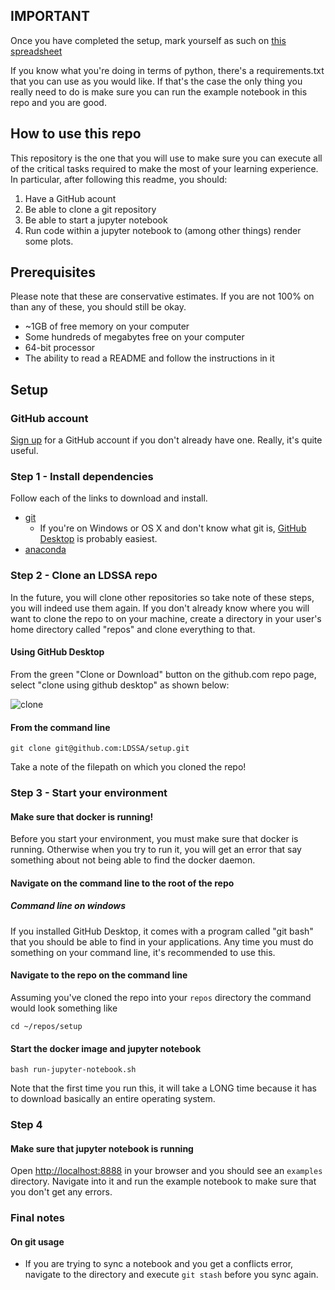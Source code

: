 ## IMPORTANT

Once you have completed the setup, mark yourself as such on [this spreadsheet](https://docs.google.com/spreadsheets/d/1SYn38h_DNzdyrZsDH4y50U32eDMdoi00cNDdn2MHAsE/edit?usp=sharing)

If you know what you're doing in terms of python, there's a requirements.txt that you can
use as you would like. If that's the case the only thing you really need to do is make sure
you can run the example notebook in this repo and you are good.

## How to use this repo

This repository is the one that you will use to make sure you can execute
all of the critical tasks required to make the most of your learning
experience. In particular, after following this readme, you should:

1. Have a GitHub acount
1. Be able to clone a git repository
1. Be able to start a jupyter notebook
1. Run code within a jupyter notebook to (among other things) render some plots.

## Prerequisites

Please note that these are conservative estimates. If you
are not 100% on than any of these, you should still be okay.

- ~1GB of free memory on your computer
- Some hundreds of megabytes free on your computer
- 64-bit processor
- The ability to read a README and follow the instructions in it

## Setup

### GitHub account

[Sign up](https://github.com/join) for a GitHub account if you don't already have one.
Really, it's quite useful.

### Step 1 - Install dependencies

Follow each of the links to download and install.

- [git](https://git-scm.com/)
  - If you're on Windows or OS X and don't know what git is, [GitHub Desktop](https://desktop.github.com/) is probably easiest.
- [anaconda](https://www.continuum.io/downloads#windows)


### Step 2 - Clone an LDSSA repo

In the future, you will clone other repositories so take note of these
steps, you will indeed use them again. If you don't already know where
you will want to clone the repo to on your machine, create a directory
in your user's home directory called "repos" and clone everything to
that.

#### Using GitHub Desktop

From the green "Clone or Download" button on the github.com repo page,
select "clone using github desktop" as shown below:

![clone](http://i.imgur.com/i8pZmhD.png)

#### From the command line

```
git clone git@github.com:LDSSA/setup.git
```
  
Take a note of the filepath on which you cloned the repo!
  
### Step 3 - Start your environment

#### Make sure that docker is running!

Before you start your environment, you must make sure that docker
is running. Otherwise when you try to run it, you will get an error
that say something about not being able to find the docker daemon.

#### Navigate on the command line to the root of the repo

##### Command line on windows

If you installed GitHub Desktop, it comes with a program called "git bash" that
you should be able to find in your applications. Any time you must do something
on your command line, it's recommended to use this.

#### Navigate to the repo on the command line

Assuming you've cloned the repo into your `repos` directory the command would look something like

```
cd ~/repos/setup
```

#### Start the docker image and jupyter notebook

```
bash run-jupyter-notebook.sh
```
  
Note that the first time you run this, it will take a LONG time because it has to download
basically an entire operating system.
  
### Step 4

#### Make sure that jupyter notebook is running

Open [http://localhost:8888](http://localhost:8888) in your browser and you should see
an `examples` directory. Navigate into it and run the example notebook
to make sure that you don't get any errors.

### Final notes

#### On git usage

- If you are trying to sync a notebook and you get a conflicts error,
  navigate to the directory and execute `git stash` before you sync again.
